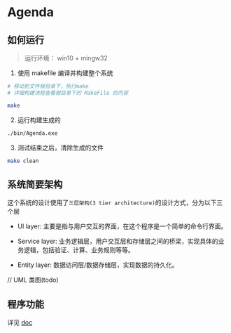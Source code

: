 # Agenda

## 如何运行

> 运行环境： win10 + mingw32

1. 使用 makefile 编译并构建整个系统

``` bash
# 移动到文件根目录下，执行make
# 详细构建流程查看根目录下的 MakeFile 的内容

make
```
2. 运行构建生成的

``` bash
./bin/Agenda.exe
```

3. 测试结束之后，清除生成的文件

``` bash
make clean
```

## 系统简要架构

这个系统的设计使用了`三层架构(3 tier architecture)`的设计方式，分为以下三个层

- UI layer: 主要是指与用户交互的界面，在这个程序是一个简单的命令行界面。

- Service layer: 业务逻辑层，用户交互层和存储层之间的桥梁，实现具体的业务逻辑，包括验证、计算、业务规则等等。

- Entity layer: 数据访问层/数据存储层，实现数据的持久化。

// UML 类图(todo)

## 程序功能

详见 [doc](./doc/Agenda用户需求) 


